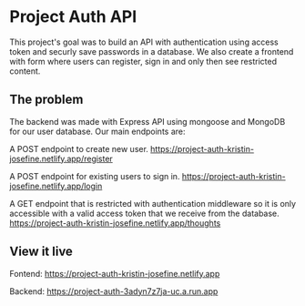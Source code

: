 # Project Auth API

This project's goal was to build an API with authentication using access token and securly save passwords in a database. We also create a frontend with form where users can register, sign in and only then see restricted content.

## The problem

The backend was made with Express API using mongoose and MongoDB for our user database. Our main endpoints are:

A POST endpoint to create new user.
https://project-auth-kristin-josefine.netlify.app/register

A POST endpoint for existing users to sign in.
https://project-auth-kristin-josefine.netlify.app/login

A GET endpoint that is restricted with authentication middleware so it is only accessible with a valid access token that we receive from the database.
https://project-auth-kristin-josefine.netlify.app/thoughts


## View it live

Fontend: https://project-auth-kristin-josefine.netlify.app

Backend: https://project-auth-3adyn7z7ja-uc.a.run.app
